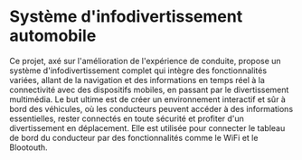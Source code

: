 # Système d'infodivertissement automobile

Ce projet, axé sur l'amélioration de l'expérience de conduite, propose un système d'infodivertissement complet qui intègre des fonctionnalités variées, allant de la navigation et des informations en temps réel à la connectivité avec des dispositifs mobiles, en passant par le divertissement multimédia. Le but ultime est de créer un environnement interactif et sûr à bord des véhicules, où les conducteurs peuvent accéder à des informations essentielles, rester connectés en toute sécurité et profiter d'un divertissement en déplacement.
Elle est utilisée pour connecter le tableau de bord du conducteur par des fonctionnalités comme le WiFi et le Blootouth.



